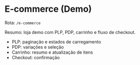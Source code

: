 # E‑commerce (Demo)

Rota: `/e-commerce`

Resumo: loja demo com PLP, PDP, carrinho e fluxo de checkout.

- PLP: paginação e estados de carregamento
- PDP: variações e seleção
- Carrinho: resumo e atualização de itens
- Checkout: confirmação
